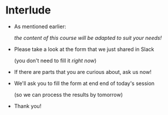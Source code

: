 # Interlude

- As mentioned earlier:

  *the content of this course will be adapted to suit your needs!*

- Please take a look at the form that we just shared in Slack

  (you don't need to fill it *right now*)

- If there are parts that you are curious about, ask us now!

- We'll ask you to fill the form at end end of today's session

  (so we can process the results by tomorrow)

- Thank you!
